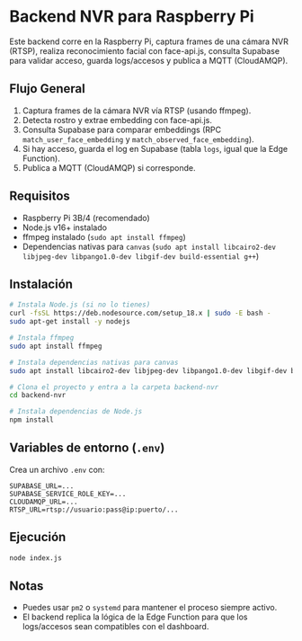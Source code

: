# Backend NVR para Raspberry Pi

Este backend corre en la Raspberry Pi, captura frames de una cámara NVR (RTSP), realiza reconocimiento facial con face-api.js, consulta Supabase para validar acceso, guarda logs/accesos y publica a MQTT (CloudAMQP).

## Flujo General
1. Captura frames de la cámara NVR vía RTSP (usando ffmpeg).
2. Detecta rostro y extrae embedding con face-api.js.
3. Consulta Supabase para comparar embeddings (RPC `match_user_face_embedding` y `match_observed_face_embedding`).
4. Si hay acceso, guarda el log en Supabase (tabla `logs`, igual que la Edge Function).
5. Publica a MQTT (CloudAMQP) si corresponde.

## Requisitos
- Raspberry Pi 3B/4 (recomendado)
- Node.js v16+ instalado
- ffmpeg instalado (`sudo apt install ffmpeg`)
- Dependencias nativas para `canvas` (`sudo apt install libcairo2-dev libjpeg-dev libpango1.0-dev libgif-dev build-essential g++`)

## Instalación
```bash
# Instala Node.js (si no lo tienes)
curl -fsSL https://deb.nodesource.com/setup_18.x | sudo -E bash -
sudo apt-get install -y nodejs

# Instala ffmpeg
sudo apt install ffmpeg

# Instala dependencias nativas para canvas
sudo apt install libcairo2-dev libjpeg-dev libpango1.0-dev libgif-dev build-essential g++

# Clona el proyecto y entra a la carpeta backend-nvr
cd backend-nvr

# Instala dependencias de Node.js
npm install
```

## Variables de entorno (`.env`)
Crea un archivo `.env` con:
```
SUPABASE_URL=...
SUPABASE_SERVICE_ROLE_KEY=...
CLOUDAMQP_URL=...
RTSP_URL=rtsp://usuario:pass@ip:puerto/...
```

## Ejecución
```bash
node index.js
```

## Notas
- Puedes usar `pm2` o `systemd` para mantener el proceso siempre activo.
- El backend replica la lógica de la Edge Function para que los logs/accesos sean compatibles con el dashboard. 